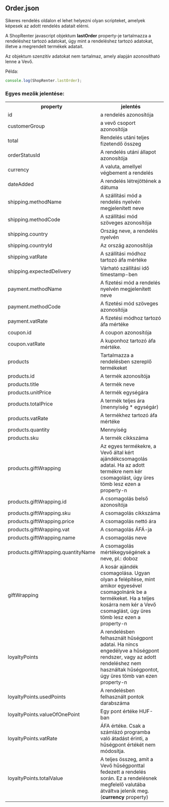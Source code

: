 ## Order.json

Sikeres rendelés oldalon el lehet helyezni olyan scripteket, amelyek képesek az adott rendelés adatait elérni. 

A ShopRenter javascript objektum **lastOrder** property-je tartalmazza a rendeléshez tartozó adatokat, úgy mint a rendeléshez tartozó adatokat, illetve a megrendelt termékek adatait.

Az objektum szenzitív adatokat nem tartalmaz, amely alapján azonosítható lenne a Vevő.

Példa:
```javascript
console.log(ShopRenter.lastOrder);
```

### Egyes mezők jelentése:

<table> 
    <tr>
        <th>property</th>
        <th>jelentés</th>
    </tr>
    <tr>
        <td>id</td>
        <td>a rendelés azonosítója</td>
    </tr>
    <tr>
        <td>customerGroup</td>
        <td>a vevő csoport azonosítója</td>
    </tr>  
    <tr>
        <td>total</td>
        <td>Rendelés utáni teljes fizetendő összeg</td>
    </tr> 
    <tr>
        <td>orderStatusId</td>
        <td>A rendelés utáni állapot azonosítója</td>
    </tr>
    <tr>
        <td>currency</td>
        <td>A valuta, amellyel végbement a rendelés</td>
    </tr>
    <tr>
        <td>dateAdded</td>
        <td>A rendelés létrejöttének a dátuma</td>
    </tr>
    <tr>
        <td>shipping.methodName</td>
        <td>A szállítási mód a rendelés nyelvén megjelenített neve</td>
    </tr>
    <tr>
        <td>shipping.methodCode</td>
        <td>A szállítási mód szöveges azonosítója</td>
    </tr>
    <tr>
        <td>shipping.country</td>
        <td>Ország neve, a rendelés nyelvén</td>
    </tr>
    <tr>
        <td>shipping.countryId</td>
        <td>Az ország azonosítója</td>
    </tr>
    <tr>
        <td>shipping.vatRate</td>
        <td>A szállítási módhoz tartozó áfa mértéke</td>
    </tr>
    <tr>
        <td>shipping.expectedDelivery</td>
        <td>Várható szállítási idő timestamp-ben</td>
    </tr>
    <tr>
        <td>payment.methodName</td>
        <td>A fizetési mód a rendelés nyelvén megjelenített neve</td>
    </tr>
    <tr>
        <td>payment.methodCode</td>
        <td>A fizetési mód szöveges azonosítója</td>
    </tr>
    <tr>
        <td>payment.vatRate</td>
        <td>A fizetési módhoz tartozó áfa mértéke</td>
    </tr>
    <tr>
        <td>coupon.id</td>
        <td>A coupon azonosítója</td>
    </tr>
    <tr>
        <td>coupon.vatRate</td>
        <td>A kuponhoz tartozó áfa mértéke.</td>
    </tr>
    <tr>
        <td>products</td>
        <td>Tartalmazza a rendelésben szereplő termékeket</td>
    </tr>
    <tr>
        <td>products.id</td>
        <td>A termék azonosítója</td>
    </tr>
    <tr>
        <td>products.title</td>
        <td>A termék neve</td>
    </tr>
    <tr>
        <td>products.unitPrice</td>
        <td>A termék egységára</td>
    </tr>
    <tr>
        <td>products.totalPrice</td>
        <td>A termék teljes ára (mennyiség * egységár)</td>
    </tr>
    <tr>
        <td>products.vatRate</td>
        <td>A termékhez tartozó áfa mértéke</td>
    </tr>
    <tr>
        <td>products.quantity</td>
        <td>Mennyiség</td>
    </tr>
    <tr>
        <td>products.sku</td>
        <td>A termék cikkszáma</td>
    </tr>
    <tr>
        <td>products.giftWrapping</td>
        <td>Az egyes termékekre, a Vevő által kért ajándékcsomagolás adatai. Ha az adott termékre nem kér csomagolást, úgy üres tömb lesz ezen a property-n</td>
    </tr>
    <tr>
        <td>products.giftWrapping.id</td>
        <td>A csomagolás belső azonosítója</td>
    </tr>
    <tr>
        <td>products.giftWrapping.sku</td>
        <td>A csomagolás cikkszáma</td>
    </tr>
    <tr>
        <td>products.giftWrapping.price</td>
        <td>A csomagolás nettó ára</td>
    </tr>
    <tr>
        <td>products.giftWrapping.vat</td>
        <td>A csomagolás ÁFÁ-ja</td>
    </tr>
    <tr>
        <td>products.giftWrapping.name</td>
        <td>A csomagolás neve</td>
    </tr>
    <tr>
        <td>products.giftWrapping.quantityName</td>
        <td>A csomagolás mértékegységének a neve, pl.: doboz</td>
    </tr>
    <tr>
        <td>giftWrapping</td>
        <td>A kosár ajándék csomagolása. Ugyan olyan a felépítése, mint amikor egyesével csomagolnánk be a termékeket. Ha a teljes kosárra nem kér a Vevő csomaglást, úgy üres tömb lesz ezen a property-n</td>
    </tr>
    <tr>
        <td>loyaltyPoints</td>
        <td>A rendelésben felhasznált hűségpont adatai. Ha nincs engedélyve a hűségpont rendszer, vagy az adott rendeléshez nem használtak hűségpontot, úgy üres tömb van ezen property-n</td>
    </tr>
    <tr>
        <td>loyaltyPoints.usedPoints</td>
        <td>A rendelésben felhasznált pontok darabszáma</td>
    </tr>
    <tr>
        <td>loyaltyPoints.valueOfOnePoint</td>
        <td>Egy pont értéke HUF-ban</td>
    </tr>
    <tr>
        <td>loyaltyPoints.vatRate</td>
        <td>ÁFA értéke. Csak a számlázó programba való átadást érinti, a hűségpont értékét nem módosítja.</td>
    </tr>
    <tr>
        <td>loyaltyPoints.totalValue</td>
        <td>A teljes összeg, amit a Vevő hűségponttal fedezett a rendelés során. Ez a rendelésnek megfelelő valutába átváltva jelenik meg. (<strong>currency</strong> property)</td>
    </tr>
</table>